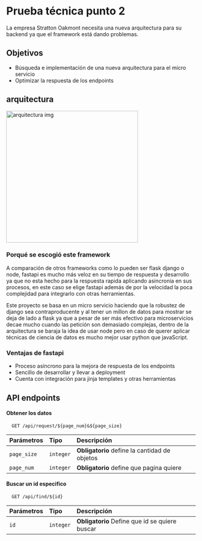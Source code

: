 
# Prueba técnica punto 2
 
La empresa Stratton Oakmont necesita una nueva arquitectura para su backend ya que el framework está dando problemas. 
 
## Objetivos 
 - Búsqueda e implementación de una nueva arquitectura para el micro servicio
 - Optimizar la respuesta de los endpoints
 
## arquitectura
<img src="C:\Users\feder\Desktop\fastApitest\arquitectura.jpeg" alt="arquitectura img" width="350" height="350"/>
 
### Porqué se escogió este framework
 
A comparación de otros frameworks como lo pueden ser flask django o node, fastapi es mucho más veloz en su tiempo de respuesta y desarrollo ya que no esta hecho para la respuesta rapida aplicando asincronia en sus procesos, en este caso se elige fastapi además de por la velocidad la poca complejidad para integrarlo con otras herramientas. 
 
Este proyecto se basa en un micro servicio haciendo que la robustez de django sea contraproducente y al tener un millon de datos para mostrar se deja de lado a flask ya que a pesar de ser más efectivo para microservicios decae mucho cuando las petición son demasiado complejas, dentro de la arquitectura se baraja la idea de usar node pero en caso de querer aplicar técnicas de ciencia de datos es mucho mejor usar python que javaScript.
 
### Ventajas de fastapi 
- Proceso asíncrono para la mejora de respuesta de los endpoints 
- Sencillo de desarrollar y llevar a deployment
- Cuenta con integración para jinja templates y otras herramientas 
 
## API endpoints
 
#### Obtener los datos
 
```http
  GET /api/request/${page_num}&${page_size}
```
 
| Parámetros  | Tipo      | Descripción                                   |
|:------------|:----------|:----------------------------------------------|
| `page_size` | `integer` | **Obligatorio** define la cantidad de objetos |
| `page_num`  | `integer` | **Obligatorio** define que pagina quiere      |
 
#### Buscar un id especifico
 
```http
  GET /api/find/${id}
```
 
| Parámetros | Tipo      | Descripción                                    |
|:-----------|:----------|:-----------------------------------------------|
| `id`       | `integer` | **Obligatorio** Define que id se quiere buscar |
 
